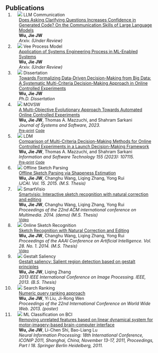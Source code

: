 <h2 id="publications" style="margin: 2px 0px -15px;">Publications</h2>

<div class="publications">
<ol class="bibliography">
 
<li>
<div class="pub-row">
  <div class="col-sm-3 abbr" style="position: relative;padding-right: 15px;padding-left: 15px;">
    <img src="assets/img/llm_communication.JPG" class="teaser img-fluid z-depth-1">
    <abbr class="badge">LLM Communication</abbr>
  </div>
  <div class="col-sm-9" style="position: relative;padding-right: 15px;padding-left: 20px;">
    <div class="title"><a href="https://arxiv.org/pdf/2308.13507.pdf">Does Asking Clarifying Questions Increases Confidence in Generated Code? On the Communication Skills of Large Language Models </a> </div>
    <div class="author"><strong>Wu, Jie JW</strong></div>
    <div class="periodical"><em>Arxiv. (Under Review)</em></div>
  </div>
</div>
</li>
  
<li>
<div class="pub-row">
  <div class="col-sm-3 abbr" style="position: relative;padding-right: 15px;padding-left: 15px;">
    <img src="assets/img/v.JPG" class="teaser img-fluid z-depth-1">
    <abbr class="badge">Vee Process Model</abbr>
  </div>
  <div class="col-sm-9" style="position: relative;padding-right: 15px;padding-left: 20px;">
    <div class="title"><a href="https://arxiv.org/pdf/2308.05381.pdf">Application of Systems Engineering Process in ML-Enabled Systems</a> </div>
    <div class="author"><strong>Wu, Jie JW</strong></div>
    <div class="periodical"><em>Arxiv. (Under Review)</em></div>
  </div>
</div>
</li>

<li>
<div class="pub-row">
  <div class="col-sm-3 abbr" style="position: relative;padding-right: 15px;padding-left: 15px;">
    <img src="assets/img/dissertation.JPG" class="teaser img-fluid z-depth-1">
    <abbr class="badge">Dissertation</abbr>
  </div>
  <div class="col-sm-9" style="position: relative;padding-right: 15px;padding-left: 20px;">
    <div class="title"><a href="https://www.proquest.com/docview/2784774986?fromopenview=true&pq-origsite=gscholar">Towards Formalizing Data-Driven Decision-Making from Big Data: A Systematic Multi-Criteria Decision-Making Approach in Online Controlled Experiments</a></div>
    <div class="author"><strong>Wu, Jie JW</strong></div>
    <div class="periodical"><em>Ph.D. Dissertation</em></div>
  </div>
</div>
</li>
  
<li>
<div class="pub-row">
  <div class="col-sm-3 abbr" style="position: relative;padding-right: 15px;padding-left: 15px;">
    <img src="assets/img/movsw.JPG" class="teaser img-fluid z-depth-1">
    <abbr class="badge">MOVSW</abbr>
  </div>
  <div class="col-sm-9" style="position: relative;padding-right: 15px;padding-left: 20px;">
    <div class="title"><a href="https://www.sciencedirect.com/science/article/abs/pii/S0164121223000985">A Multi-Objective Evolutionary Approach Towards Automated Online Controlled Experiments</a></div>
    <div class="author"><strong>Wu, Jie JW</strong>, Thomas A. Mazzuchi, and Shahram Sarkani</div>
    <div class="periodical"><em>Journal of Systems and Software, 2023.</em></div>
    <div class="links">
      <a href="https://papers.ssrn.com/sol3/papers.cfm?abstract_id=4252209" class="btn btn-sm z-depth-0" role="button" target="_blank" style="font-size:12px;">Pre-print</a>
      <a href="https://github.com/jw-wu-git/movsw" class="btn btn-sm z-depth-0" role="button" target="_blank" style="font-size:12px;">Code</a>
    </div>
  </div>
</div>
</li>
  
<li>
<div class="pub-row">
  <div class="col-sm-3 abbr" style="position: relative;padding-right: 15px;padding-left: 15px;">
    <img src="assets/img/ldm.JPG" class="teaser img-fluid z-depth-1">
    <abbr class="badge">LDM</abbr>
  </div>
  <div class="col-sm-9" style="position: relative;padding-right: 15px;padding-left: 20px;">
    <div class="title"><a href="https://www.sciencedirect.com/science/article/abs/pii/S0950584922002245">Comparison of Multi-Criteria Decision-Making Methods for Online Controlled Experiments in a Launch Decision-Making Framework</a></div>
    <div class="author"><strong>Wu, Jie JW</strong>, Thomas A. Mazzuchi, and Shahram Sarkani</div>
    <div class="periodical"><em>Information and Software Technology 155 (2023): 107115.</em></div>
    <div class="links">
      <a href="https://papers.ssrn.com/sol3/papers.cfm?abstract_id=4072566" class="btn btn-sm z-depth-0" role="button" target="_blank" style="font-size:12px;">Pre-print</a>
      <a href="https://github.com/jw-wu-git/ldm-framework" class="btn btn-sm z-depth-0" role="button" target="_blank" style="font-size:12px;">Code</a>
    </div>
  </div>
</div>
</li>
  

<li>
<div class="pub-row">
  <div class="col-sm-3 abbr" style="position: relative;padding-right: 15px;padding-left: 15px;">
    <img src="assets/img/offline_sketch.JPG" class="teaser img-fluid z-depth-1">
    <abbr class="badge">Offline Sketch Parsing</abbr>
  </div>
  <div class="col-sm-9" style="position: relative;padding-right: 15px;padding-left: 20px;">
    <div class="title"><a href="https://www.ijcai.org/Proceedings/15/Papers/173.pdf">Offline Sketch Parsing via Shapeness Estimation</a></div>
    <div class="author"><strong>Wu, Jie JW</strong>, Changhu Wang, Liqing Zhang, Yong Rui</div>
    <div class="periodical"><em> IJCAI. Vol. 15. 2015. (M.S. Thesis)</em></div>
  </div>
</div>
</li>
  

<li>
<div class="pub-row">
  <div class="col-sm-3 abbr" style="position: relative;padding-right: 15px;padding-left: 15px;">
    <img src="assets/img/online_sketch.JPG" class="teaser img-fluid z-depth-1">
    <abbr class="badge">SmartVisio</abbr>
  </div>
  <div class="col-sm-9" style="position: relative;padding-right: 15px;padding-left: 20px;">
    <div class="title"><a href="https://dl.acm.org/doi/abs/10.1145/2647868.2654864?casa_token=lyEKrPVNz8IAAAAA:h6Nlo2TP0QQ0flP_PJS4JPhw_N33pL52h8ccaLZTi_wmLCSPqsrY87iJN-K4oMOIR2dGDl8GFnF6">Smartvisio: Interactive sketch recognition with natural correction and editing
</a></div>
    <div class="author"><strong>Wu, Jie JW</strong>, Changhu Wang, Liqing Zhang, Yong Rui</div>
    <div class="periodical"><em>Proceedings of the 22nd ACM international conference on Multimedia. 2014. (demo) (M.S. Thesis)</em></div>
    <div class="links">
      <a href="https://www.dropbox.com/home?preview=SmartVisio.mp4" class="btn btn-sm z-depth-0" role="button" target="_blank" style="font-size:12px;">Video</a>
    </div>
  </div>
</div>
</li>

<li>
<div class="pub-row">
  <div class="col-sm-3 abbr" style="position: relative;padding-right: 15px;padding-left: 15px;">
    <img src="assets/img/online_sketch.JPG" class="teaser img-fluid z-depth-1">
    <abbr class="badge">Online Sketch Recognition</abbr>
  </div>
  <div class="col-sm-9" style="position: relative;padding-right: 15px;padding-left: 20px;">
    <div class="title"><a href="https://ojs.aaai.org/index.php/AAAI/article/view/8834">Sketch Recognition with Natural Correction and Editing
</a></div>
    <div class="author"><strong>Wu, Jie JW</strong>, Changhu Wang, Liqing Zhang, Yong Rui</div>
    <div class="periodical"><em>Proceedings of the AAAI Conference on Artificial Intelligence. Vol. 28. No. 1. 2014. (M.S. Thesis)</em></div>
    <div class="links">
      <a href="https://www.dropbox.com/home?preview=SmartVisio.mp4" class="btn btn-sm z-depth-0" role="button" target="_blank" style="font-size:12px;">Video</a>
    </div>
  </div>
</div>
</li>

<li>
<div class="pub-row">
  <div class="col-sm-3 abbr" style="position: relative;padding-right: 15px;padding-left: 15px;">
    <img src="assets/img/gestalt.JPG" class="teaser img-fluid z-depth-1">
    <abbr class="badge">Gestalt Saliency</abbr>
  </div>
  <div class="col-sm-9" style="position: relative;padding-right: 15px;padding-left: 20px;">
    <div class="title"><a href="https://ieeexplore.ieee.org/abstract/document/6738038?casa_token=n1QUS7-HQccAAAAA:3f9qqCCkVQt0ru4nZE86HH05d6FqpuRMQ3fy4olgeygcssFj6ETRFKhqW9uXJzxiXt-qgOUc">Gestalt saliency: Salient region detection based on gestalt principles</a></div>
    <div class="author"><strong>Wu, Jie JW</strong>, Liqing Zhang</div>
    <div class="periodical"><em>2013 IEEE International Conference on Image Processing. IEEE, 2013. (B.S. Thesis)</em></div>
  </div>
</div>
</li>

<li>
<div class="pub-row">
  <div class="col-sm-3 abbr" style="position: relative;padding-right: 15px;padding-left: 15px;">
    <img src="assets/img/gestalt.JPG" class="teaser img-fluid z-depth-1">
    <abbr class="badge">Search Ranking</abbr>
  </div>
  <div class="col-sm-9" style="position: relative;padding-right: 15px;padding-left: 20px;">
    <div class="title"><a href="https://dl.acm.org/doi/abs/10.1145/2487788.2487906">Numeric query ranking approach</a></div>
    <div class="author"><strong>Wu, Jie JW</strong>, Yi Liu, Ji-Rong Wen</div>
    <div class="periodical"><em>Proceedings of the 22nd International Conference on World Wide Web. 2013. (poster) </em></div>
  </div>
</div>
</li>
  
<li>
<div class="pub-row">
  <div class="col-sm-3 abbr" style="position: relative;padding-right: 15px;padding-left: 15px;">
    <img src="assets/img/gestalt.JPG" class="teaser img-fluid z-depth-1">
    <abbr class="badge">ML Classification on BCI</abbr>
  </div>
  <div class="col-sm-9" style="position: relative;padding-right: 15px;padding-left: 20px;">
    <div class="title"><a href="https://link.springer.com/chapter/10.1007/978-3-642-24955-6_84">Removing unrelated features based on linear dynamical system for motor-imagery-based brain-computer interface</a></div>
    <div class="author"><strong>Wu, Jie JW</strong>, Li-Chen Shi, Bao-Liang Lu</div>
    <div class="periodical"><em>Neural Information Processing: 18th International Conference, ICONIP 2011, Shanghai, China, November 13-17, 2011, Proceedings, Part I 18. Springer Berlin Heidelberg, 2011. </em></div>
  </div>
</div>
</li>

<br>

</ol>
</div>
